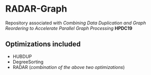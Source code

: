 # RADAR-Graph

Repository associated with _Combining Data Duplication and Graph Reordering to 
Accelerate Parallel Graph Processing_ **HPDC19**

## Optimizations included

* HUBDUP
* DegreeSorting
* RADAR (_combination of the above two optimizations_)


